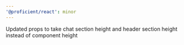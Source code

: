 ```yaml
---
'@proficient/react': minor
---
```


Updated props to take chat section height and header section height instead of component height
